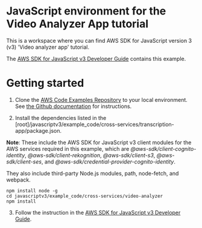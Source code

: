 # JavaScript environment for the Video Analyzer App tutorial

This is a workspace where you can find AWS SDK for JavaScript version 3 (v3) 'Video analyzer app' tutorial.

The [AWS SDK for JavaScript v3 Developer Guide](https://docs.aws.amazon.com/sdk-for-javascript/v3/developer-guide/video-analyzer.html) contains this example.

# Getting started

1. Clone the [AWS Code Examples Repository](https://github.com/awsdocs/aws-doc-sdk-examples) to your local environment.
   See [the Github documentation](https://docs.github.com/en/github/creating-cloning-and-archiving-repositories/cloning-a-repository) for
   instructions.

2. Install the dependencies listed in the [root]/javascriptv3/example_code/cross-services/transcription-app/package.json.

**Note**: These include the AWS SDK for JavaScript v3 client modules for the AWS services required in this example,
which are _@aws-sdk/client-cognito-identity_, _@aws-sdk/client-rekognition_, _@aws-sdk/client-s3_,
_@aws-sdk/client-ses_, and _@aws-sdk/credential-provider-cognito-identity_.

They also include third-party Node.js modules, path, node-fetch, and webpack.

```
npm install node -g
cd javascriptv3/example_code/cross-services/video-analyzer
npm install
```

3. Follow the instruction in the [AWS SDK for JavaScript v3 Developer Guide](https://docs.aws.amazon.com/sdk-for-javascript/v3/developer-guide/video-analyzer.html).

